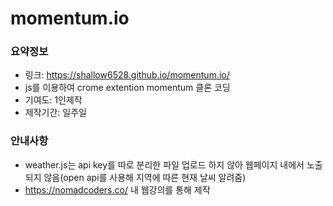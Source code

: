 # momentum.io
### 요약정보
- 링크: https://shallow6528.github.io/momentum.io/
- js를 이용하여 crome extention momentum 클론 코딩
- 기여도: 1인제작
- 제작기간: 일주일
### 안내사항
- weather.js는 api key를 따로 분리한 파일 업로드 하지 않아 웹페이지 내에서 노출되지 않음(open api를 사용해 지역에 따른 현재 날씨 알려줌)
- https://nomadcoders.co/ 내 웹강의를 통해 제작
